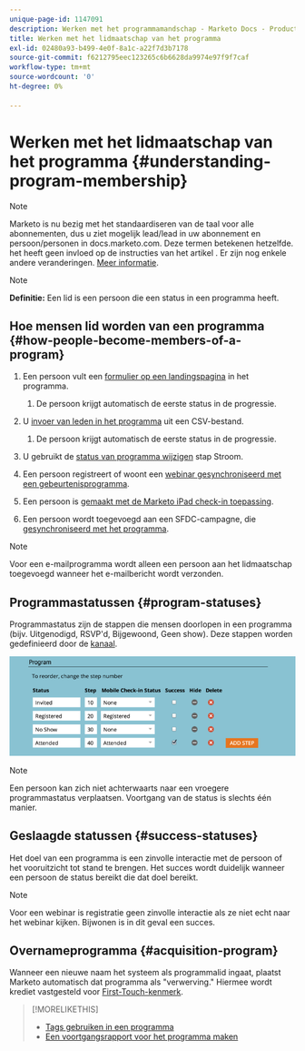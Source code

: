 ```yaml
---
unique-page-id: 1147091
description: Werken met het programmamandschap - Marketo Docs - Productdocumentatie
title: Werken met het lidmaatschap van het programma
exl-id: 02480a93-b499-4e0f-8a1c-a22f7d3b7178
source-git-commit: f6212795eec123265c6b6628da9974e97f9f7caf
workflow-type: tm+mt
source-wordcount: '0'
ht-degree: 0%

---
```


# Werken met het lidmaatschap van het programma {#understanding-program-membership}

>[!NOTE]
>
>Marketo is nu bezig met het standaardiseren van de taal voor alle abonnementen, dus u ziet mogelijk lead/lead in uw abonnement en persoon/personen in docs.marketo.com. Deze termen betekenen hetzelfde. het heeft geen invloed op de instructies van het artikel . Er zijn nog enkele andere veranderingen. [Meer informatie](/help/marketo/product-docs/crm-sync/salesforce-sync/understanding-the-salesforce-sync.md).

>[!NOTE]
>
>**Definitie:** Een lid is een persoon die een status in een programma heeft.

## Hoe mensen lid worden van een programma {#how-people-become-members-of-a-program}

1. Een persoon vult een [formulier op een landingspagina](/help/marketo/getting-started/quick-wins/landing-page-with-a-form.md) in het programma.

   1. De persoon krijgt automatisch de eerste status in de progressie.

1. U [invoer van leden in het programma](/help/marketo/product-docs/core-marketo-concepts/programs/working-with-programs/import-members-from-a-spreadsheet-into-a-program.md) uit een CSV-bestand.

   1. De persoon krijgt automatisch de eerste status in de progressie.

1. U gebruikt de [status van programma wijzigen](/help/marketo/product-docs/core-marketo-concepts/smart-campaigns/program-flow-actions/change-program-status.md) stap Stroom.
1. Een persoon registreert of woont een [webinar gesynchroniseerd met een gebeurtenisprogramma](/help/marketo/product-docs/demand-generation/events/understanding-events/event-partners.md).
1. Een persoon is [gemaakt met de Marketo iPad check-in toepassing](/help/marketo/product-docs/core-marketo-concepts/mobile-apps/event-check-in/check-people-into-your-event-from-your-tablet.md).
1. Een persoon wordt toegevoegd aan een SFDC-campagne, die [gesynchroniseerd met het programma](/help/marketo/product-docs/crm-sync/salesforce-sync/sfdc-sync-details/sfdc-sync-campaign-sync.md).

>[!NOTE]
>
>Voor een e-mailprogramma wordt alleen een persoon aan het lidmaatschap toegevoegd wanneer het e-mailbericht wordt verzonden.

## Programmastatussen {#program-statuses}

Programmastatus zijn de stappen die mensen doorlopen in een programma (bijv. Uitgenodigd, RSVP&#39;d, Bijgewoond, Geen show). Deze stappen worden gedefinieerd door de [kanaal](/help/marketo/product-docs/administration/tags/create-a-program-channel.md).

![](assets/image2015-2-5-15-3a14-3a48.png)

>[!NOTE]
>
>Een persoon kan zich niet achterwaarts naar een vroegere programmastatus verplaatsen. Voortgang van de status is slechts één manier.

## Geslaagde statussen {#success-statuses}

Het doel van een programma is een zinvolle interactie met de persoon of het vooruitzicht tot stand te brengen. Het succes wordt duidelijk wanneer een persoon de status bereikt die dat doel bereikt.

>[!NOTE]
>
>Voor een webinar is registratie geen zinvolle interactie als ze niet echt naar het webinar kijken. Bijwonen is in dit geval een succes.

## Overnameprogramma  {#acquisition-program}

Wanneer een nieuwe naam het systeem als programmalid ingaat, plaatst Marketo automatisch dat programma als &quot;verwerving.&quot; Hiermee wordt krediet vastgesteld voor [First-Touch-kenmerk](/help/marketo/product-docs/reporting/revenue-cycle-analytics/revenue-tools/attribution/understanding-attribution.md).

>[!MORELIKETHIS]
>
>* [Tags gebruiken in een programma](/help/marketo/product-docs/core-marketo-concepts/programs/working-with-programs/understanding-tags/use-tags-in-a-program.md)
>* [Een voortgangsrapport voor het programma maken](/help/marketo/product-docs/core-marketo-concepts/programs/program-performance-report/create-a-program-performance-report.md)

